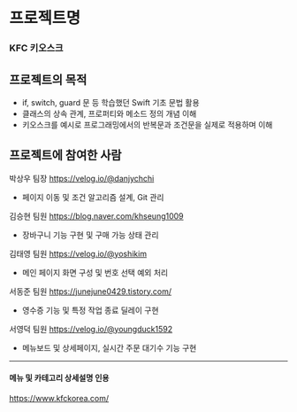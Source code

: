 # 프로젝트명
### KFC 키오스크
## 프로젝트의 목적
- if, switch, guard 문 등 학습했던 Swift 기초 문법 활용
- 클래스의 상속 관계, 프로퍼티와 메소드 정의 개념 이해
- 키오스크를 예시로 프로그래밍에서의 반복문과 조건문을 실제로 적용하며 이해

## 프로젝트에 참여한 사람

박상우 팀장 https://velog.io/@danjychchi 

- 페이지 이동 및 조건 알고리즘 설계, Git 관리

김승현 팀원 https://blog.naver.com/khseung1009

- 장바구니 기능 구현 및 구매 가능 상태 관리

김태영 팀원 https://velog.io/@yoshikim

- 메인 페이지 화면 구성 및 번호 선택 예외 처리

서동준 팀원 https://junejune0429.tistory.com/

- 영수증 기능 및 특정 작업 종료 딜레이 구현

서영덕 팀원 https://velog.io/@youngduck1592

- 메뉴보드 및 상세페이지, 실시간 주문 대기수 기능 구현


---
#### 메뉴 및 카테고리 상세설명 인용
https://www.kfckorea.com/
